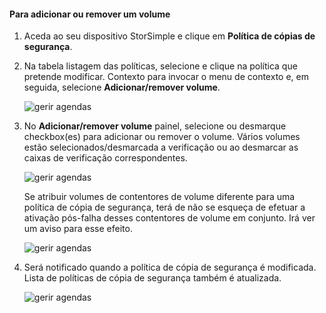 <!--author=alkohli last changed: 01/02/17-->


#### <a name="to-add-or-remove-a-volume"></a>Para adicionar ou remover um volume

1. Aceda ao seu dispositivo StorSimple e clique em **Política de cópias de segurança**.

2. Na tabela listagem das políticas, selecione e clique na política que pretende modificar. Contexto para invocar o menu de contexto e, em seguida, selecione **Adicionar/remover volume**.

    ![gerir agendas](./media/storsimple-8000-add-remove-volume-backup-policy-u2/addvolbupol1.png)

3. No **Adicionar/remover volume** painel, selecione ou desmarque checkbox(es) para adicionar ou remover o volume. Vários volumes estão selecionados/desmarcada a verificação ou ao desmarcar as caixas de verificação correspondentes.

    ![gerir agendas](./media/storsimple-8000-add-remove-volume-backup-policy-u2/addvolbupol3.png)

    Se atribuir volumes de contentores de volume diferente para uma política de cópia de segurança, terá de não se esqueça de efetuar a ativação pós-falha desses contentores de volume em conjunto. Irá ver um aviso para esse efeito.

    ![gerir agendas](./media/storsimple-8000-add-remove-volume-backup-policy-u2/addvolbupol2.png)

4. Será notificado quando a política de cópia de segurança é modificada. Lista de políticas de cópia de segurança também é atualizada.

    ![gerir agendas](./media/storsimple-8000-add-remove-volume-backup-policy-u2/addvolbupol6.png)




